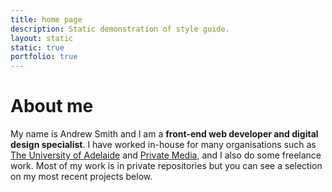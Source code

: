 ```yaml
---
title: home page
description: Static demonstration of style guide.
layout: static
static: true
portfolio: true
---
```


# About me

My name is Andrew Smith and I am a **front-end web developer and digital design specialist**. I have worked in-house for many organisations such as <a href="//adelaide.edu.au">The University of Adelaide</a> and <a href="//privatemedia.com.au">Private Media</a>, and I also do some freelance work. Most of my work is in private repositories but you can see a selection on my most recent projects below. 
